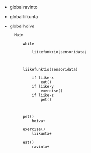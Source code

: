 

* global ravinto
* global liikunta
* global hoiva


        Main 
    
            while

                liikefunktio(sensoridata)



            liikefunktio(sensoridata)

                if liike-x
                    eat()
                if liike-y
                    exercise()
                if liike-z
                    pet()



            pet()
                hoiva+

            exercise()
                liikunta+

            eat()
                ravinto+
            
